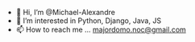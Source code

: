 - 👋 Hi, I’m @Michael-Alexandre
- 👀 I’m interested in Python, Django, Java, JS
- 📫 How to reach me ... majordomo.noc@gmail.com

<!---
Michael-Alexandre/Michael-Alexandre is a ✨ special ✨ repository because its `README.md` (this file) appears on your GitHub profile.
You can click the Preview link to take a look at your changes.
--->
